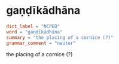 # gaṇḍīkādhāna

``` toml
dict_label = "NCPED"
word = "gaṇḍīkādhāna"
summary = "the placing of a cornice (?)"
grammar_comment = "neuter"
```

the placing of a cornice (?)

